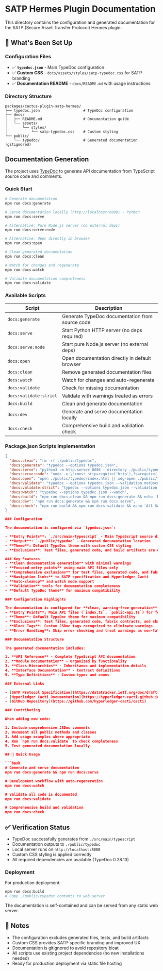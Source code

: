 # SATP Hermes Plugin Documentation

This directory contains the configuration and generated documentation for the SATP (Secure Asset Transfer Protocol) Hermes plugin.

## 🎯 What's Been Set Up

### Configuration Files
- ✅ **`typedoc.json`** - Main TypeDoc configuration
- ✅ **Custom CSS** - `docs/assets/styles/satp-typedoc.css` for SATP branding
- ✅ **Documentation README** - `docs/README.md` with usage instructions

### Directory Structure
```
packages/cactus-plugin-satp-hermes/
├── typedoc.json                    # TypeDoc configuration
├── docs/
│   ├── README.md                   # Documentation guide
│   └── assets/
│       └── styles/
│           └── satp-typedoc.css    # Custom styling
└── public/
    └── typedoc/                    # Generated documentation (gitignored)
```

## Documentation Generation

The project uses [TypeDoc](https://typedoc.org/) to generate API documentation from TypeScript source code and comments.

### Quick Start

```bash
# Generate documentation
npm run docs:generate

# Serve documentation locally (http://localhost:8080) - Python
npm run docs:serve

# Alternative: Pure Node.js server (no external deps)
npm run docs:serve:node

# Alternative: Open directly in browser
npm run docs:open

# Clean generated documentation
npm run docs:clean

# Watch for changes and regenerate
npm run docs:watch

# Validate documentation completeness
npm run docs:validate
```

### Available Scripts

| Script | Description |
|--------|-------------|
| `docs:generate` | Generate TypeDoc documentation from source code |
| `docs:serve` | Start Python HTTP server (no deps required) |
| `docs:serve:node` | Start pure Node.js server (no external deps) |
| `docs:open` | Open documentation directly in default browser |
| `docs:clean` | Remove generated documentation files |
| `docs:watch` | Watch for changes and auto-regenerate |
| `docs:validate` | Check for missing documentation |
| `docs:validate:strict` | Validate with warnings treated as errors |
| `docs:build` | Clean and generate documentation |
| `docs:dev` | Generate and serve documentation locally |
| `docs:check` | Comprehensive build and validation check |

### Package.json Scripts Implementation
```json
{
  "docs:clean": "rm -rf ./public/typedoc",
  "docs:generate": "typedoc --options typedoc.json",
  "docs:serve": "python3 -m http.server 8080 --directory ./public/typedoc || python -m SimpleHTTPServer 8080",
  "docs:serve:node": "node -e \"const http=require('http'),fs=require('fs'),path=require('path'); http.createServer((req,res)=>{const file=path.join('./public/typedoc',req.url==='/'?'index.html':req.url); fs.readFile(file,(err,data)=>{if(err){res.writeHead(404);res.end('Not found');return;} const ext=path.extname(file); const mime={'html':'text/html','css':'text/css','js':'application/javascript','png':'image/png','jpg':'image/jpeg','svg':'image/svg+xml'}; res.writeHead(200,{'Content-Type':mime[ext.slice(1)]||'text/plain'}); res.end(data);});}).listen(8080,()=>console.log('Docs server running at http://localhost:8080'));\"",
  "docs:open": "open ./public/typedoc/index.html || xdg-open ./public/typedoc/index.html || start ./public/typedoc/index.html",
  "docs:validate": "typedoc --options typedoc.json --validation.notDocumented",
  "docs:validate:strict": "typedoc --options typedoc.json --validation.notDocumented --treatWarningsAsErrors",
  "docs:watch": "typedoc --options typedoc.json --watch",
  "docs:build": "npm run docs:clean && npm run docs:generate && echo 'Documentation built successfully!'",
  "docs:dev": "npm run docs:generate && npm run docs:serve",
  "docs:check": "npm run build && npm run docs:validate && echo 'All SATP components documented!'"
}

### Configuration

The documentation is configured via `typedoc.json`:

- **Entry Points**: `./src/main/typescript` - Main TypeScript source directory
- **Output**: `./public/typedoc` - Generated documentation location
- **Theme**: Default TypeDoc theme with custom CSS styling
- **Exclusions**: Test files, generated code, and build artifacts are excluded

### Key Features
- **Clean documentation generation** with minimal warnings
- **Focused entry points** using main API files only
- **Comprehensive exclusions** for test files, generated code, and fabric contracts
- **Navigation links** to SATP specification and Hyperledger Cacti
- **Auto-cleanup** and watch mode support
- **Validation** tools for documentation completeness
- **Default TypeDoc theme** for maximum compatibility

### Configuration Highlights

The documentation is configured for **clean, warning-free generation**:
- **Entry Points**: Main API files (`index.ts`, `public-api.ts`) for focused documentation  
- **Theme**: Default TypeDoc theme for maximum compatibility
- **Exclusions**: Test files, generated code, fabric contracts, and chaincode
- **Block Tags**: Custom JSDoc tags recognized to eliminate warnings
- **Error Handling**: Skip error checking and treat warnings as non-fatal

### Documentation Structure

The generated documentation includes:

1. **API Reference** - Complete TypeScript API documentation
2. **Module Documentation** - Organized by functionality
3. **Class Hierarchies** - Inheritance and implementation details
4. **Interface Documentation** - Contract definitions
5. **Type Definitions** - Custom types and enums

### External Links

- [SATP Protocol Specification](https://datatracker.ietf.org/doc/draft-hardjono-sat/)
- [Hyperledger Cacti Documentation](https://hyperledger-cacti.github.io/cacti/)
- [GitHub Repository](https://github.com/hyperledger-cacti/cacti)

### Contributing

When adding new code:

1. Include comprehensive JSDoc comments
2. Document all public methods and classes
3. Add usage examples where appropriate
4. Run `npm run docs:validate` to check completeness
5. Test generated documentation locally

## 🚀 Quick Usage

```bash
# Generate and serve documentation
npm run docs:generate && npm run docs:serve

# Development workflow with auto-regeneration
npm run docs:watch

# Validate all code is documented
npm run docs:validate

# Comprehensive build and validation
npm run docs:check
```

## ✅ Verification Status

- TypeDoc successfully generates from `./src/main/typescript`
- Documentation outputs to `./public/typedoc`
- Local server runs on `http://localhost:8080`
- Custom CSS styling is applied correctly
- All required dependencies are available (TypeDoc 0.28.13)

### Deployment

For production deployment:

```bash
npm run docs:build
# Copy ./public/typedoc contents to web server
```

The documentation is self-contained and can be served from any static web server.

## 📝 Notes

- The configuration excludes generated files, tests, and build artifacts
- Custom CSS provides SATP-specific branding and improved UX
- Documentation is gitignored to avoid repository bloat
- All scripts use existing project dependencies (no new installations needed)
- Ready for production deployment via static file hosting
